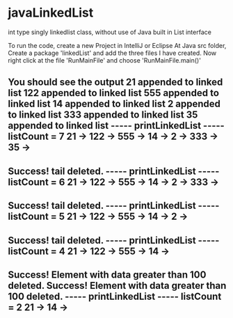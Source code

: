 # javaLinkedList
int type singly linkedlist class, without use of Java built in List interface

To run the code, create a new Project in IntelliJ or Eclipse
At Java src folder, Create a package 'linkedList' and add the three files I have created.
Now right click at the file 'RunMainFile' and choose 'RunMainFile.main()'

You should see the output
21 appended to linked list
122 appended to linked list
555 appended to linked list
14 appended to linked list
2 appended to linked list
333 appended to linked list
35 appended to linked list
----- printLinkedList ----- 
 listCount = 7
21 -> 122 -> 555 -> 14 -> 2 -> 333 -> 35 -> 
----------------------------------- 
Success! tail deleted.
----- printLinkedList ----- 
 listCount = 6
21 -> 122 -> 555 -> 14 -> 2 -> 333 -> 
----------------------------------- 
Success! tail deleted.
----- printLinkedList ----- 
 listCount = 5
21 -> 122 -> 555 -> 14 -> 2 -> 
----------------------------------- 
Success! tail deleted.
----- printLinkedList ----- 
 listCount = 4
21 -> 122 -> 555 -> 14 -> 
----------------------------------- 
Success! Element with data greater than 100 deleted.
Success! Element with data greater than 100 deleted.
----- printLinkedList ----- 
 listCount = 2
21 -> 14 -> 
---------------------------------- 
 
